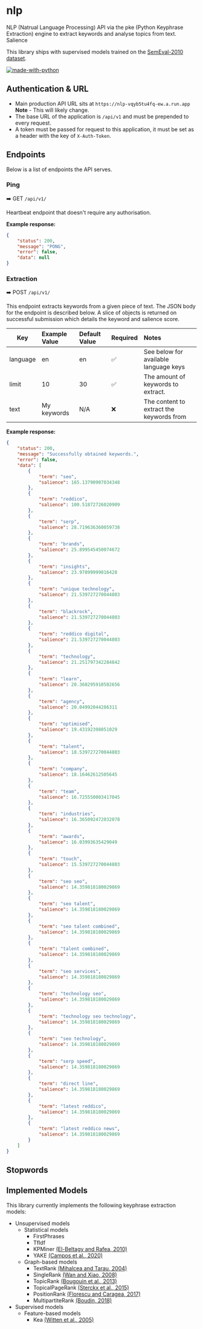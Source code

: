 # nlp

NLP (Natrual Language Processing) API via the pke (Python Keyphrase Extraction) engine to extract keywords and analyse
topics from text. Salience

This library ships with supervised models trained on the [SemEval-2010 dataset](http://aclweb.org/anthology/S10-1004).

[![made-with-python](https://img.shields.io/badge/Made%20with-Python-1f425f.svg)](https://www.python.org/)

## Authentication & URL

- Main production API URL sits at `https://nlp-vqyb5tu4fq-ew.a.run.app` **Note** - This will likely change.
- The base URL of the application is `/api/v1` and must be prepended to every request.
- A token must be passed for request to this application, it must be set as a header with the key of `X-Auth-Token`.

## Endpoints

Below is a list of endpoints the API serves.

### Ping

➡️ GET `/api/v1/`

Heartbeat endpoint that doesn't require any authorisation.

**Example response:**

```json
{
	"status": 200,
	"message": "PONG",
	"error": false,
	"data": null
}

```

### Extraction

➡️ POST `/api/v1/`

This endpoint extracts keywords from a given piece of text. The JSON body for the endpoint is described below. A slice
of objects is returned on successful submission which details the keyword and salience score.

| Key      | Example Value | Default Value | Required | Notes                                    |
|----------|:--------------|:--------------|:---------|:-----------------------------------------|
| language | en            | en            | ✅        | See below for available language keys    |
| limit    | 10            | 30            | ✅        | The amount of keywords to extract.       |
| text     | My keywords   | N/A           | ❌        | The content to extract the keywords from |

**Example response:**

```json
{
	"status": 200,
	"message": "Successfully obtained keywords.",
	"error": false,
	"data": [
		{
			"term": "seo",
			"salience": 165.13790907034348
		},
		{
			"term": "reddico",
			"salience": 100.51872726020909
		},
		{
			"term": "serp",
			"salience": 28.719636360059738
		},
		{
			"term": "brands",
			"salience": 25.899545450074672
		},
		{
			"term": "insights",
			"salience": 23.97899999016428
		},
		{
			"term": "unique technology",
			"salience": 21.539727270044803
		},
		{
			"term": "blackrock",
			"salience": 21.539727270044803
		},
		{
			"term": "reddico digital",
			"salience": 21.539727270044803
		},
		{
			"term": "technology",
			"salience": 21.251797342284842
		},
		{
			"term": "learn",
			"salience": 20.368295910502656
		},
		{
			"term": "agency",
			"salience": 20.04992044286311
		},
		{
			"term": "optimised",
			"salience": 19.43192398051029
		},
		{
			"term": "talent",
			"salience": 18.539727270044803
		},
		{
			"term": "company",
			"salience": 18.16462612505645
		},
		{
			"term": "team",
			"salience": 16.725550003417045
		},
		{
			"term": "industries",
			"salience": 16.365092472032078
		},
		{
			"term": "awards",
			"salience": 16.03993635429049
		},
		{
			"term": "touch",
			"salience": 15.539727270044803
		},
		{
			"term": "seo seo",
			"salience": 14.359818180029869
		},
		{
			"term": "seo talent",
			"salience": 14.359818180029869
		},
		{
			"term": "seo talent combined",
			"salience": 14.359818180029869
		},
		{
			"term": "talent combined",
			"salience": 14.359818180029869
		},
		{
			"term": "seo services",
			"salience": 14.359818180029869
		},
		{
			"term": "technology seo",
			"salience": 14.359818180029869
		},
		{
			"term": "technology seo technology",
			"salience": 14.359818180029869
		},
		{
			"term": "seo technology",
			"salience": 14.359818180029869
		},
		{
			"term": "serp speed",
			"salience": 14.359818180029869
		},
		{
			"term": "direct line",
			"salience": 14.359818180029869
		},
		{
			"term": "latest reddico",
			"salience": 14.359818180029869
		},
		{
			"term": "latest reddico news",
			"salience": 14.359818180029869
		}
	]
}
```

## Stopwords

##

## Implemented Models

This library currently implements the following keyphrase extraction models:

* Unsupervised models
	* Statistical models
		* FirstPhrases
		* TfIdf
		* KPMiner [(El-Beltagy and Rafea, 2010)](http://www.aclweb.org/anthology/S10-1041.pdf)
		* YAKE [(Campos et al., 2020)](https://doi.org/10.1016/j.ins.2019.09.013)
	* Graph-based models
		* TextRank [(Mihalcea and Tarau, 2004)](http://www.aclweb.org/anthology/W04-3252.pdf)
		* SingleRank  [(Wan and Xiao, 2008)](http://www.aclweb.org/anthology/C08-1122.pdf)
		* TopicRank [(Bougouin et al., 2013)](http://aclweb.org/anthology/I13-1062.pdf)
		* TopicalPageRank [(Sterckx et al., 2015)](http://users.intec.ugent.be/cdvelder/papers/2015/sterckx2015wwwb.pdf)
		* PositionRank [(Florescu and Caragea, 2017)](http://www.aclweb.org/anthology/P17-1102.pdf)
		* MultipartiteRank [(Boudin, 2018)](https://arxiv.org/abs/1803.08721)
* Supervised models
	* Feature-based models
		* Kea [(Witten et al., 2005)](https://www.cs.waikato.ac.nz/ml/publications/2005/chap_Witten-et-al_Windows.pdf)





